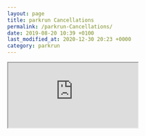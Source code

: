 ```yaml
---
layout: page
title: parkrun Cancellations
permalink: /parkrun-Cancellations/
date: 2019-08-20 10:39 +0100
last_modified_at: 2020-12-30 20:23 +0000
category: parkrun
---
```


<iframe src="https://www.google.com/maps/d/u/0/embed?mid=1d3lRdUmVhjoWycGXhI0spTbu_IgY-1bv"></iframe>

